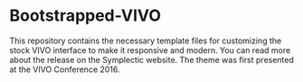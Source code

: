 # Bootstrapped-VIVO
This repository contains the necessary template files for customizing the stock VIVO interface to make it responsive and modern. You can read more about the release on the Symplectic website. The theme was first presented at the VIVO Conference 2016.
